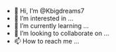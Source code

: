 - 👋 Hi, I’m @Kbigdreams7
- 👀 I’m interested in ...
- 🌱 I’m currently learning ...
- 💞️ I’m looking to collaborate on ...
- 📫 How to reach me ...

<!--
Hello 👋 I'm Peter Anderson from San Francisco but currently here in Lebanon, I came across your profile when looking for someone to follow up, you look beautiful so I decided to write. Hope you don't mind?  is a ✨ special ✨ repository because its `README.md` (this file) appears on your GitHub profile.
You can click the Preview link to take a look at your changes.
--->
